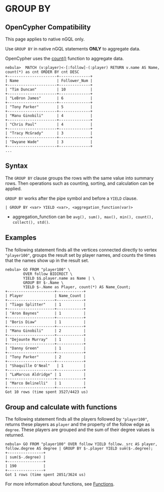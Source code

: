 # GROUP BY

## OpenCypher Compatibility

This page applies to native nGQL only.

Use `GROUP BY` in native nGQL statements **ONLY** to aggregate data.

OpenCypher uses the [count()](../6.functions-and-expressions/7.count.md) function to aggregate data.

```ngql
nebula>  MATCH (v:player)<-[:follow]-(:player) RETURN v.name AS Name, count(*) as cnt ORDER BY cnt DESC
+----------------------+--------------+
| Name                 | Follower_Num |
+----------------------+--------------+
| "Tim Duncan"         | 10           |
+----------------------+--------------+
| "LeBron James"       | 6            |
+----------------------+--------------+
| "Tony Parker"        | 5            |
+----------------------+--------------+
| "Manu Ginobili"      | 4            |
+----------------------+--------------+
| "Chris Paul"         | 4            |
+----------------------+--------------+
| "Tracy McGrady"      | 3            |
+----------------------+--------------+
| "Dwyane Wade"        | 3            |
+----------------------+--------------+
...
```

## Syntax

The `GROUP BY` clause groups the rows with the same value into summary rows. Then operations such as counting, sorting, and calculation can be applied.

`GROUP BY` works after the pipe symbol and before a `YIELD` clause.

```ngql
| GROUP BY <var> YIELD <var>, <aggregation_function(var)>
```

- aggregation_function can be `avg(), sum(), max(), min(), count(), collect(), std()`.

## Examples

The following statement finds all the vertices connected directly to vertex `"player100"`, groups the result set by player names, and counts the times that the names show up in the result set.

```ngql
nebula> GO FROM "player100" \
        OVER follow BIDIRECT \
        YIELD $$.player.name as Name | \
        GROUP BY $-.Name \
        YIELD $-.Name as Player, count(*) AS Name_Count;
+---------------------+------------+
| Player              | Name_Count |
+---------------------+------------+
| "Tiago Splitter"    | 1          |
+---------------------+------------+
| "Aron Baynes"       | 1          |
+---------------------+------------+
| "Boris Diaw"        | 1          |
+---------------------+------------+
| "Manu Ginobili"     | 2          |
+---------------------+------------+
| "Dejounte Murray"   | 1          |
+---------------------+------------+
| "Danny Green"       | 1          |
+---------------------+------------+
| "Tony Parker"       | 2          |
+---------------------+------------+
| "Shaquille O'Neal"   | 1         |
+---------------------+------------+
| "LaMarcus Aldridge" | 1          |
+---------------------+------------+
| "Marco Belinelli"   | 1          |
+---------------------+------------+
Got 10 rows (time spent 3527/4423 us)
```

## Group and calculate with functions

The following statement finds all the players followed by `"player100"`, returns these players as `player` and the property of the follow edge as `degree`. These players are grouped and the sum of their degree values is returned.

```ngql
nebula> GO FROM "player100" OVER follow YIELD follow._src AS player, follow.degree AS degree | GROUP BY $-.player YIELD sum($-.degree);
+----------------+
| sum($-.degree) |
+----------------+
| 190            |
+----------------+
Got 1 rows (time spent 2851/3624 us)
```

For more information about functions, see [Functions](../6.functions-and-expressions/1.math.md).
